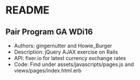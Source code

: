 # README

## Pair Program GA WDi16
- Authors: gingernutter and Howie_Burger
- Description: jQuery AJAX exercise on Rails
- API: fixer.io for latest currency exchange rates
- Code: Find under assets/javascripts/pages.js and views/pages/index.html.erb
